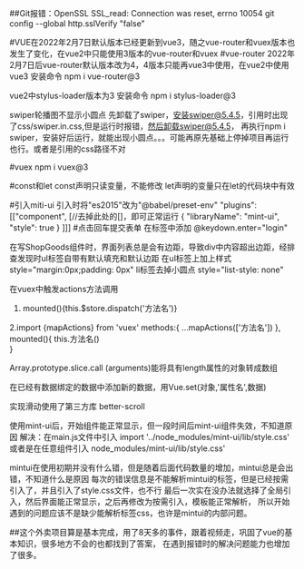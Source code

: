 ##Git报错：OpenSSL SSL_read: Connection was reset, errno 10054
git config --global http.sslVerify "false"

#VUE在2022年2月7日默认版本已经更新到vue3，随之vue-router和vuex版本也发生了变化，在vue2中只能使用3版本的vue-router和vuex
#vue-router
2022年2月7日后vue-router默认版本改为4，4版本只能再vue3中使用，在vue2中使用vue3
安装命令
npm i vue-router@3

vue2中stylus-loader版本为3
安装命令
npm i stylus-loader@3

swiper轮播图不显示小圆点
先卸载了swiper，安装swiper@5.4.5，引用时出现了css/swiper.in.css,但是运行时报错，然后卸载swiper@5.4.5，
再执行npm i swiper，安装好后运行，就能出现小圆点。。。可能再原先基础上停掉项目再运行也行。或者是引用的css路径不对

#vuex
npm i vuex@3

#const和let
const声明只读变量，不能修改
let声明的变量只在let的代码块中有效

#引入miti-ui
引入时将"es2015"改为"@babel/preset-env"
"plugins": [["component", [//去掉此处的[]，即可正常运行
{
"libraryName": "mint-ui",
"style": true
}
]]]
#点击回车提交表单
在<from>标签中添加 @keydown.enter="login"

在写ShopGoods组件时，界面列表总是会有边距，导致div中内容超出边距，经排查发现时ul标签自带有默认填充和默认边距
在ul标签上加上样式  style="margin:0px;padding: 0px" 
li标签去掉小圆点 style="list-style: none"

在vuex中触发actions方法调用
1. mounted(){this.$store.dispatch('方法名')}

2.import {mapActions} from 'vuex'
   methods:{
        ...mapActions(['方法名'])
    },
   mounted(){
        this.方法名()    
    }

Array.prototype.slice.call (arguments)能将具有length属性的对象转成数组

在已经有数据绑定的数据中添加新的数据，用Vue.set(对象,'属性名',数据)

实现滑动使用了第三方库 better-scroll

使用mint-ui后，开始组件能正常显示，但一段时间后mint-ui组件失效，不知道原因
解决：在main.js文件中引入  import '../node_modules/mint-ui/lib/style.css'
或者是在任意组件引入 node_modules/mint-ui/lib/style.css'

mintui在使用初期并没有什么错，但是随着后面代码数量的增加，mintui总是会出错，不知道什么是原因
每次的错误信息是不能解析mintui的标签，但是已经按需引入了，并且引入了style.css文件，也不行
最后一次实在没办法就选择了全局引入，然后界面能正常显示，之后再修改为按需引入，模板能正常解析，
所以开始遇到的问题应该不是缺少能解析标签css，也许是mintui的内部问题。

##这个外卖项目算是基本完成，用了8天多的事件，跟着视频走，巩固了vue的基本知识，很多地方不会的也都找到了答案，
在遇到报错时的解决问题能力也增加了很多。
